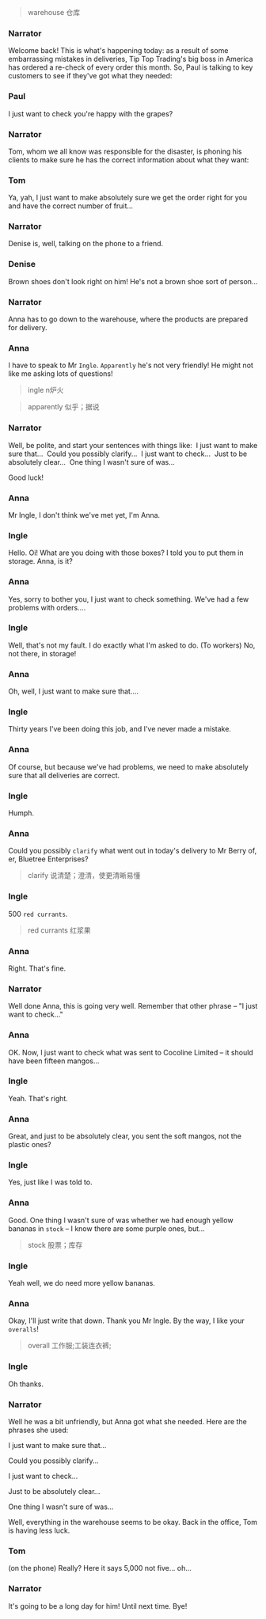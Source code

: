 > warehouse 仓库

### Narrator
Welcome back! This is what's happening today: as a result of some embarrassing mistakes in deliveries, Tip Top Trading's big boss in America has ordered a re-check of every order this month. So, Paul is talking to key customers to see if they've got what they needed:

### Paul
I just want to check you're happy with the grapes?

### Narrator
Tom, whom we all know was responsible for the disaster, is phoning his clients to make sure he has the correct information about what they want:

### Tom
Ya, yah, I just want to make absolutely sure we get the order right for you and have the correct number of fruit...

### Narrator
Denise is, well, talking on the phone to a friend.

### Denise
Brown shoes don't look right on him! He's not a brown shoe sort of person...

### Narrator
Anna has to go down to the warehouse, where the products are prepared for delivery.

### Anna
I have to speak to Mr `Ingle`. `Apparently` he's not very friendly! He might not like me asking lots of questions!
> ingle n炉火

> apparently 似乎；据说

### Narrator
Well, be polite, and start your sentences with things like: 
I just want to make sure that... 
Could you possibly clarify... 
I just want to check... 
Just to be absolutely clear... 
One thing I wasn't sure of was...

Good luck!

### Anna
Mr Ingle, I don't think we've met yet, I'm Anna.

### Ingle
Hello. Oi! What are you doing with those boxes? I told you to put them in storage. Anna, is it?

### Anna
Yes, sorry to bother you, I just want to check something. We've had a few problems with orders….

### Ingle
Well, that's not my fault. I do exactly what I'm asked to do. (To workers) No, not there, in storage!

### Anna
Oh, well, I just want to make sure that….

### Ingle
Thirty years I've been doing this job, and I've never made a mistake.

### Anna
Of course, but because we've had problems, we need to make absolutely sure that all deliveries are correct.

### Ingle
Humph.

### Anna
Could you possibly `clarify` what went out in today's delivery to Mr Berry of, er, Bluetree Enterprises?
> clarify 说清楚；澄清，使更清晰易懂

### Ingle
500 `red currants`.
> red currants 红浆果

### Anna
Right. That's fine.

### Narrator
Well done Anna, this is going very well. Remember that other phrase – "I just want to check…"

### Anna
OK. Now, I just want to check what was sent to Cocoline Limited – it should have been fifteen mangos...

### Ingle
Yeah. That's right.

### Anna
Great, and just to be absolutely clear, you sent the soft mangos, not the plastic ones?

### Ingle
Yes, just like I was told to.

### Anna
Good. One thing I wasn't sure of was whether we had enough yellow bananas in `stock` – I know there are some purple ones, but...
> stock 股票；库存

### Ingle
Yeah well, we do need more yellow bananas.

### Anna
Okay, I'll just write that down. Thank you Mr Ingle. By the way, I like your `overalls`!
> overall 工作服;工装连衣裤;

### Ingle
Oh thanks.

### Narrator
Well he was a bit unfriendly, but Anna got what she needed. Here are the phrases she used:

I just want to make sure that...

Could you possibly clarify...

I just want to check...

Just to be absolutely clear...

One thing I wasn't sure of was... 

Well, everything in the warehouse seems to be okay. Back in the office, Tom is having less luck.

### Tom
(on the phone) Really? Here it says 5,000 not five... oh...

### Narrator
It's going to be a long day for him! Until next time. Bye! 